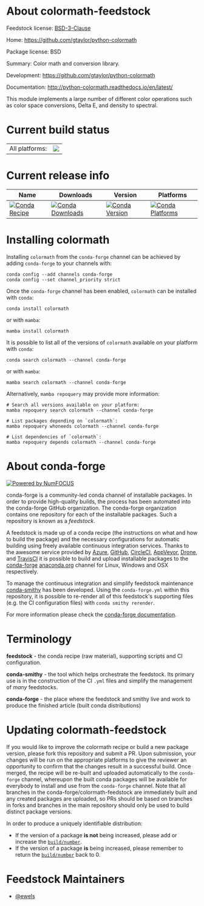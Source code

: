 About colormath-feedstock
=========================

Feedstock license: [BSD-3-Clause](https://github.com/conda-forge/colormath-feedstock/blob/main/LICENSE.txt)

Home: https://github.com/gtaylor/python-colormath

Package license: BSD

Summary: Color math and conversion library.

Development: https://github.com/gtaylor/python-colormath

Documentation: http://python-colormath.readthedocs.io/en/latest/

This module implements a large number of different
color operations such as color space conversions,
Delta E, and density to spectral.


Current build status
====================


<table><tr><td>All platforms:</td>
    <td>
      <a href="https://dev.azure.com/conda-forge/feedstock-builds/_build/latest?definitionId=5409&branchName=main">
        <img src="https://dev.azure.com/conda-forge/feedstock-builds/_apis/build/status/colormath-feedstock?branchName=main">
      </a>
    </td>
  </tr>
</table>

Current release info
====================

| Name | Downloads | Version | Platforms |
| --- | --- | --- | --- |
| [![Conda Recipe](https://img.shields.io/badge/recipe-colormath-green.svg)](https://anaconda.org/conda-forge/colormath) | [![Conda Downloads](https://img.shields.io/conda/dn/conda-forge/colormath.svg)](https://anaconda.org/conda-forge/colormath) | [![Conda Version](https://img.shields.io/conda/vn/conda-forge/colormath.svg)](https://anaconda.org/conda-forge/colormath) | [![Conda Platforms](https://img.shields.io/conda/pn/conda-forge/colormath.svg)](https://anaconda.org/conda-forge/colormath) |

Installing colormath
====================

Installing `colormath` from the `conda-forge` channel can be achieved by adding `conda-forge` to your channels with:

```
conda config --add channels conda-forge
conda config --set channel_priority strict
```

Once the `conda-forge` channel has been enabled, `colormath` can be installed with `conda`:

```
conda install colormath
```

or with `mamba`:

```
mamba install colormath
```

It is possible to list all of the versions of `colormath` available on your platform with `conda`:

```
conda search colormath --channel conda-forge
```

or with `mamba`:

```
mamba search colormath --channel conda-forge
```

Alternatively, `mamba repoquery` may provide more information:

```
# Search all versions available on your platform:
mamba repoquery search colormath --channel conda-forge

# List packages depending on `colormath`:
mamba repoquery whoneeds colormath --channel conda-forge

# List dependencies of `colormath`:
mamba repoquery depends colormath --channel conda-forge
```


About conda-forge
=================

[![Powered by
NumFOCUS](https://img.shields.io/badge/powered%20by-NumFOCUS-orange.svg?style=flat&colorA=E1523D&colorB=007D8A)](https://numfocus.org)

conda-forge is a community-led conda channel of installable packages.
In order to provide high-quality builds, the process has been automated into the
conda-forge GitHub organization. The conda-forge organization contains one repository
for each of the installable packages. Such a repository is known as a *feedstock*.

A feedstock is made up of a conda recipe (the instructions on what and how to build
the package) and the necessary configurations for automatic building using freely
available continuous integration services. Thanks to the awesome service provided by
[Azure](https://azure.microsoft.com/en-us/services/devops/), [GitHub](https://github.com/),
[CircleCI](https://circleci.com/), [AppVeyor](https://www.appveyor.com/),
[Drone](https://cloud.drone.io/welcome), and [TravisCI](https://travis-ci.com/)
it is possible to build and upload installable packages to the
[conda-forge](https://anaconda.org/conda-forge) [anaconda.org](https://anaconda.org/)
channel for Linux, Windows and OSX respectively.

To manage the continuous integration and simplify feedstock maintenance
[conda-smithy](https://github.com/conda-forge/conda-smithy) has been developed.
Using the ``conda-forge.yml`` within this repository, it is possible to re-render all of
this feedstock's supporting files (e.g. the CI configuration files) with ``conda smithy rerender``.

For more information please check the [conda-forge documentation](https://conda-forge.org/docs/).

Terminology
===========

**feedstock** - the conda recipe (raw material), supporting scripts and CI configuration.

**conda-smithy** - the tool which helps orchestrate the feedstock.
                   Its primary use is in the construction of the CI ``.yml`` files
                   and simplify the management of *many* feedstocks.

**conda-forge** - the place where the feedstock and smithy live and work to
                  produce the finished article (built conda distributions)


Updating colormath-feedstock
============================

If you would like to improve the colormath recipe or build a new
package version, please fork this repository and submit a PR. Upon submission,
your changes will be run on the appropriate platforms to give the reviewer an
opportunity to confirm that the changes result in a successful build. Once
merged, the recipe will be re-built and uploaded automatically to the
`conda-forge` channel, whereupon the built conda packages will be available for
everybody to install and use from the `conda-forge` channel.
Note that all branches in the conda-forge/colormath-feedstock are
immediately built and any created packages are uploaded, so PRs should be based
on branches in forks and branches in the main repository should only be used to
build distinct package versions.

In order to produce a uniquely identifiable distribution:
 * If the version of a package **is not** being increased, please add or increase
   the [``build/number``](https://docs.conda.io/projects/conda-build/en/latest/resources/define-metadata.html#build-number-and-string).
 * If the version of a package **is** being increased, please remember to return
   the [``build/number``](https://docs.conda.io/projects/conda-build/en/latest/resources/define-metadata.html#build-number-and-string)
   back to 0.

Feedstock Maintainers
=====================

* [@ewels](https://github.com/ewels/)

